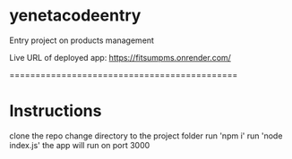 # yenetacodeentry
Entry project on products management

Live URL of deployed app: https://fitsumpms.onrender.com/

============================================

Instructions
============
clone the repo
change directory to the project folder
run 'npm i'
run 'node index.js'
the app will run on port 3000
